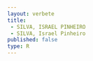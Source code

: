 ```yaml
---
layout: verbete
title:
 - SILVA, ISRAEL PINHEIRO
 - SILVA, Israel Pinheiro
published: false
type: R
---
```


